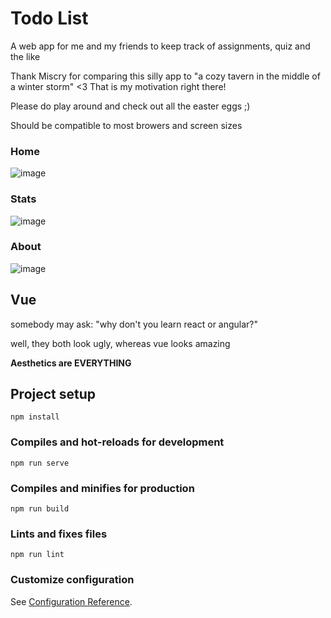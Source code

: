 # Todo List

A web app for me and my friends to keep track of assignments, quiz and the like

Thank Miscry for comparing this silly app to "a cozy tavern in the middle of a winter storm" <3 
That is my motivation right there! 

Please do play around and check out all the easter eggs ;)

Should be compatible to most browers and screen sizes

### Home
![image](https://user-images.githubusercontent.com/56517153/121624145-ff017200-ca3e-11eb-86f6-a8a0c203a31a.png)

### Stats
![image](https://user-images.githubusercontent.com/56517153/121624161-0759ad00-ca3f-11eb-8852-a754b9ed5c33.png)

### About
![image](https://user-images.githubusercontent.com/56517153/121624059-d4171e00-ca3e-11eb-8e9b-4d9582fd2a02.png)

## Vue

somebody may ask: "why don't you learn react or angular?"

well, they both look ugly, whereas vue looks amazing

**Aesthetics are EVERYTHING**

## Project setup

```
npm install
```

### Compiles and hot-reloads for development

```
npm run serve
```

### Compiles and minifies for production

```
npm run build
```

### Lints and fixes files

```
npm run lint
```

### Customize configuration

See [Configuration Reference](https://cli.vuejs.org/config/).
